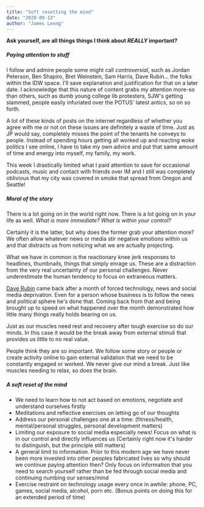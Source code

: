 ```yaml
---
title: "Soft resetting the mind"
date: "2020-09-13"
author: "James Leong"
---
```


**Ask yourself, are all things things I think about _REALLY_ important?**

##### Paying attention to stuff

I follow and admire people some might call _controversial_, such as Jordan Peterson, Ben Shapiro, Bret Weinstein, Sam Harris, Dave Rubin... the folks within the IDW space. I'll save explanation and justification for that on a later date. I acknowledge that this nature of content grabs my attention more-so than others, such as dumb young college lib protesters, SJW's getting slammed, people easily infuriated over the POTUS' latest antics, so on so forth.

A lot of these kinds of posts on the internet regardless of whether you agree with me or not on these issues are definitely a waste of time. Just as JP would say, completely misses the point of the tenants he conveys to people. Instead of spending hours getting all worked up and reacting woke politics I see online, I have to take my own advice and put that same amount of time and energy into myself, my family, my work.

This week I drastically limited what I paid attention to save for occasional podcasts, music and contact with friends over IM and I still was completely oblivious that my city was covered in smoke that spread from Oregon and Seattle!

##### Moral of the story

There is a lot going on in the world right now. There is a lot going on in your life as well. _What is more immediate? What is within your control?_

Certainly it is the latter, but why does the former grab your attention more? We often allow whatever news or media stir negative emotions within us and that distracts us from noticing what we are actually projecting.

What we have in common is the reactionary knee jerk responses to headlines, thumbnails, things that simply enrage us. These are a distraction from the very real uncertainty of our personal challenges. Never underestimate the human tendency to focus on extraneous matters.

[Dave Rubin](https://www.youtube.com/watch?v=H0VNVMCf8sA) came back after a month of forced technology, news and social media deprivation. Even for a person whose business is to follow the news and political sphere he's done that. Coming back from that and being brought up to speed on what happened over the month demonstrated how little many things really holds bearing on us.

Just as our muscles need rest and recovery after tough exercise so do our minds. In this case it would be the break away from external stimuli that provides us little to no real value.

People think they are so important. We follow some story or people or create activity online to gain external validation that we need to be constantly engaged or worked. We never give our mind a break. Just like muscles needing to relax, so does the brain.

##### A soft reset of the mind

- We need to learn how to not act based on emotions, negotiate and understand ourselves firstly
- Meditations and reflective exercises on letting go of our thoughts
- Address our personal challenges one at a time: (fitness/health, mental/personal struggles, personal development matters)
- Limiting our exposure to social media especially news! Focus on what is in our control and directly influences us (Certainly right now it's harder to distinguish, but the principle still matters)
- A general limit to information. Prior to this modern age we have never been more invested into other peoples fabricated lives so why should we continue paying attention then? Only focus on information that you need to search yourself rather than be fed through social media and continuing numbing our senses/mind
- Exercise restraint on technology usage every once in awhile: phone, PC, games, social media, alcohol, porn etc. (Bonus points on doing this for an extended period of time)
